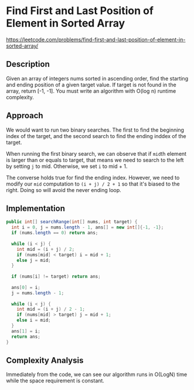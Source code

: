# Find First and Last Position of Element in Sorted Array 

https://leetcode.com/problems/find-first-and-last-position-of-element-in-sorted-array/


## Description
Given an array of integers nums sorted in ascending order, find the starting and ending position of a given target value.
If target is not found in the array, return [-1, -1].
You must write an algorithm with O(log n) runtime complexity.

## Approach 
We would want to run two binary searches. The first to find the beginning index of the target, and the second search to find the ending inddex of the target. 

When running the first binary search, we can observe that if `mid`th element is larger than or equals to target, that means we need to search to the left by setting `j` to mid. Otherwise, we set `i` to mid + 1.

The converse holds true for find the ending index. However, we need to modify our `mid` computation to `(i + j) / 2 + 1` so that it's biased to the right. Doing so will avoid the never ending loop.

## Implementation

```java
public int[] searchRange(int[] nums, int target) {
  int i = 0, j = nums.length - 1, ans[] = new int[]{-1, -1};
  if (nums.length == 0) return ans;
  
  while (i < j) {
    int mid = (i + j) / 2;
    if (nums[mid] < target) i = mid + 1;
    else j = mid;
  }
  
  if (nums[i] != target) return ans;
  
  ans[0] = i;
  j = nums.length - 1;
  
  while (i < j) {
    int mid = (i + j) / 2 - 1;
    if (nums[mid] > target) j = mid + 1;
    else i = mid;
  }
  ans[1] = i;
  return ans; 
}
```

## Complexity Analysis
Immediately from the code, we can see our algorithm runs in O(LogN) time while the space requirement is constant.
